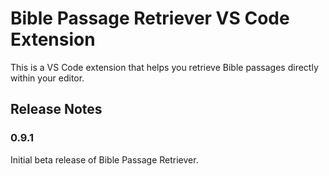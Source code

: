 # Bible Passage Retriever VS Code Extension

This is a VS Code extension that helps you retrieve Bible passages directly within your editor.

## Release Notes

### 0.9.1

Initial beta release of Bible Passage Retriever.
